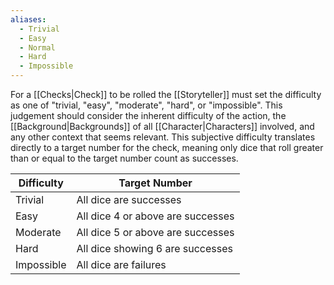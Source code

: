 ```yaml
---
aliases:
  - Trivial
  - Easy
  - Normal
  - Hard
  - Impossible
---
```

For a [[Checks|Check]] to be rolled the [[Storyteller]] must set the difficulty as one of "trivial, "easy", "moderate", "hard", or "impossible". This judgement should consider the inherent difficulty of the action, the [[Background|Backgrounds]] of all [[Character|Characters]] involved, and any other context that seems relevant. This subjective difficulty translates directly to a target number for the check, meaning only dice that roll greater than or equal to the target number count as successes.

| Difficulty | Target Number                     |
| ---------- | --------------------------------- |
| Trivial    | All dice are successes            |
| Easy       | All dice 4 or above are successes |
| Moderate   | All dice 5 or above are successes |
| Hard       | All dice showing 6 are successes  |
| Impossible | All dice are failures             |
